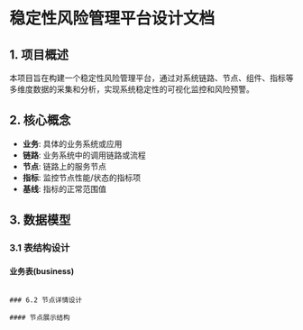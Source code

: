 # 稳定性风险管理平台设计文档

## 1. 项目概述

本项目旨在构建一个稳定性风险管理平台，通过对系统链路、节点、组件、指标等多维度数据的采集和分析，实现系统稳定性的可视化监控和风险预警。

## 2. 核心概念

- **业务**: 具体的业务系统或应用
- **链路**: 业务系统中的调用链路或流程
- **节点**: 链路上的服务节点
- **指标**: 监控节点性能/状态的指标项
- **基线**: 指标的正常范围值

## 3. 数据模型

### 3.1 表结构设计

#### 业务表(business)
```

### 6.2 节点详情设计

#### 节点展示结构
